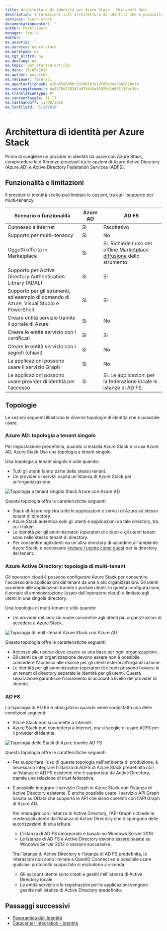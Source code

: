 ```yaml
---
title: Architettura di identità per Azure Stack | Microsoft Docs
description: Informazioni sull'architettura di identità che è possibile usare con Azure Stack.
services: azure-stack
documentationcenter: ''
author: PatAltimore
manager: femila
editor: ''
ms.assetid: ''
ms.service: azure-stack
ms.workload: na
ms.tgt_pltfrm: na
ms.devlang: na
ms.topic: get-started-article
ms.date: 11/07/2018
ms.author: patricka
ms.reviewer: fiseraci
ms.openlocfilehash: a16a6596d6bc33200f87a1dfd3b2ea5b02628e10
ms.sourcegitcommit: ba4570d778187a975645a45920d1d631139ac36e
ms.translationtype: MT
ms.contentlocale: it-IT
ms.lasthandoff: 11/08/2018
ms.locfileid: "51277818"
---
```

# <a name="identity-architecture-for-azure-stack"></a>Architettura di identità per Azure Stack
Prima di scegliere un provider di identità da usare con Azure Stack, comprendere le differenze principali tra le opzioni di Azure Active Directory (Azure AD) e Active Directory Federation Services (ADFS). 

## <a name="capabilities-and-limitations"></a>Funzionalità e limitazioni 
Il provider di identità scelto può limitare le opzioni, tra cui il supporto per multi-tenancy. 

  

|Scenario o funzionalità        |Azure AD  |AD FS  |
|------------------------------|----------|-------|
|Connesso a internet     |Sì       |Facoltativo|
|Supporto per multi-tenancy     |Sì       |No       |
|Oggetti offerta in Marketplace |Sì       |Sì. Richiede l'uso del [offline Marketplace diffusione](azure-stack-download-azure-marketplace-item.md#disconnected-or-a-partially-connected-scenario) dello strumento.|
|Supporto per Active Directory Authentication Library (ADAL) |Sì |Sì|
|Supporto per gli strumenti, ad esempio di comando di Azure, Visual Studio e PowerShell  |Sì |Sì|
|Creare entità servizio tramite il portale di Azure     |Sì |No |
|Creare le entità servizio con i certificati      |Sì |Sì|
|Creare le entità servizio con i segreti (chiavi)    |Sì |No |
|Le applicazioni possono usare il servizio Graph           |Sì |No |
|Le applicazioni possono usare provider di identità per l'accesso |Sì |Sì. Le applicazioni per la federazione locale le istanze di AD FS. |

## <a name="topologies"></a>Topologie
Le sezioni seguenti illustrano le diverse topologie di identità che è possibile usare.

### <a name="azure-ad-single-tenant-topology"></a>Azure AD: topologia a tenant singolo 
Per impostazione predefinita, quando si installa Azure Stack e si usa Azure AD, Azure Stack Usa una topologia a tenant singolo. 

Una topologia a tenant singolo è utile quando:
- Tutti gli utenti fanno parte dello stesso tenant.
- Un provider di servizi ospita un'istanza di Azure Stack per un'organizzazione. 

![Topologia a tenant singolo Stack Azure con Azure AD](media/azure-stack-identity-architecture/single-tenant.png)

Questa topologia offre le caratteristiche seguenti:
- Stack di Azure registra tutte le applicazioni e servizi di Azure ad stesso tenant di directory. 
- Azure Stack autentica solo gli utenti e applicazioni da tale directory, tra cui i token. 
- Le identità per gli amministratori (operatori di cloud) e gli utenti tenant sono nello stesso tenant di directory. 
- Per consentire agli utenti da un'altra directory di accedere all'ambiente Azure Stack, è necessario [invitare l'utente come guest](azure-stack-identity-overview.md#guest-users) per la directory del tenant. 

### <a name="azure-ad-multi-tenant-topology"></a>Azure Active Directory: topologia di multi-tenant
Gli operatori cloud è possono configurare Azure Stack per consentire l'accesso alle applicazioni dal tenant da una o più organizzazioni. Gli utenti accedere alle applicazioni tramite il portale utenti. In questa configurazione, il portale di amministrazione (usato dall'operatore cloud) è limitato agli utenti in una singola directory. 

Una topologia di multi-tenant è utile quando:
- Un provider del servizio vuole consentire agli utenti più organizzazioni di accedere a Azure Stack.

![Topologia di multi-tenant Azure Stack con Azure AD](media/azure-stack-identity-architecture/multi-tenant.png)

Questa topologia offre le caratteristiche seguenti:
- Accesso alle risorse deve essere su una base per ogni organizzazione. 
- Gli utenti da un'organizzazione devono essere non è possibile concedere l'accesso alle risorse per gli utenti esterni all'organizzazione. 
- Le identità per gli amministratori (operatori di cloud) possono trovarsi in un tenant di directory separate le identità per gli utenti. Questa separazione garantisce l'isolamento di account a livello del provider di identità. 
 
### <a name="ad-fs"></a>AD FS  
La topologia di AD FS è obbligatorio quando viene soddisfatta una delle condizioni seguenti:
- Azure Stack non si connette a internet.
- Azure Stack può connettersi a internet, ma si sceglie di usare ADFS per il provider di identità.
  
![Topologia dello Stack di Azure tramite AD FS](media/azure-stack-identity-architecture/adfs.png)

Questa topologia offre le caratteristiche seguenti:
- Per supportare l'uso di questa topologia nell'ambiente di produzione, è necessario integrare l'istanza di ADFS di Azure Stack predefinita con un'istanza di AD FS esistente che è supportata da Active Directory, tramite una relazione di trust federativa. 
- È possibile integrare il servizio Graph in Azure Stack con l'istanza di Active Directory esistente. È anche possibile usare il servizio API Graph basata su OData che supporta le API che siano coerenti con l'API Graph di Azure AD. 

  Per interagire con l'istanza di Active Directory, l'API Graph richiede le credenziali utente dall'istanza di Active Directory che dispongono delle autorizzazioni di sola lettura. 
  - L'istanza di AD FS incorporato è basato su Windows Server 2016. 
  - Le istanze di AD FS e Active Directory devono essere basate su Windows Server 2012 o versioni successive. 
  
  Tra l'istanza di Active Directory e l'istanza di AD FS predefinita, le interazioni non sono limitate a OpenID Connect ed è possibile usare qualsiasi protocollo supportato si escludono a vicenda. 
  - Gli account utente sono creati e gestiti nell'istanza di Active Directory locale.
  - Le entità servizio e le registrazioni per le applicazioni vengono gestite nell'istanza di Active Directory predefinito.



## <a name="next-steps"></a>Passaggi successivi
- [Panoramica dell'identità](azure-stack-identity-overview.md)   
- [Datacenter integration - identità](azure-stack-integrate-identity.md)
